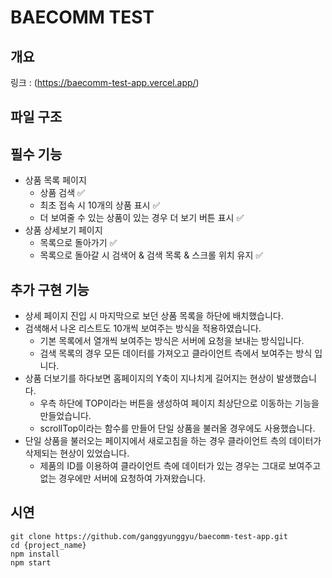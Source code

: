 # BAECOMM TEST

## 개요

링크 : (https://baecomm-test-app.vercel.app/)

## 파일 구조

## 필수 기능

- 상품 목록 페이지
  - 상품 검색 ✅
  - 최초 접속 시 10개의 상품 표시 ✅
  - 더 보여줄 수 있는 상품이 있는 경우 더 보기 버튼 표시 ✅
- 상품 상세보기 페이지
  - 목록으로 돌아가기 ✅
  - 목록으로 돌아갈 시 검색어 & 검색 목록 & 스크롤 위치 유지 ✅

## 추가 구현 기능

- 상세 페이지 진입 시 마지막으로 보던 상품 목록을 하단에 배치했습니다.
- 검색해서 나온 리스트도 10개씩 보여주는 방식을 적용하였습니다.
  - 기본 목록에서 열개씩 보여주는 방식은 서버에 요청을 보내는 방식입니다.
  - 검색 목록의 경우 모든 데이터를 가져오고 클라이언트 측에서 보여주는 방식 입니다.
- 상품 더보기를 하다보면 홈페이지의 Y축이 지나치게 길어지는 현상이 발생했습니다.
  - 우측 하단에 TOP이라는 버튼을 생성하여 페이지 최상단으로 이동하는 기능을 만들었습니다.
  - scrollTop이라는 함수를 만들어 단일 상품을 불러올 경우에도 사용했습니다.
- 단일 상품을 불러오는 페이지에서 새로고침을 하는 경우 클라이언트 측의 데이터가 삭제되는 현상이 있었습니다.
  - 제품의 ID를 이용하여 클라이언트 측에 데이터가 있는 경우는 그대로 보여주고 없는 경우에만 서버에 요청하여 가져왔습니다.

## 시연

```
git clone https://github.com/ganggyunggyu/baecomm-test-app.git
cd {project_name}
npm install
npm start
```
